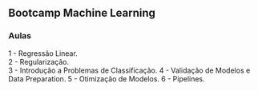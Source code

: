 ## Bootcamp Machine Learning
### Aulas

1 - Regressão Linear.  
2 - Regularização.  
3 - Introdução a Problemas de Classificação.
4 - Validação de Modelos e Data Preparation.
5 - Otimização de Modelos.
6 - Pipelines.
